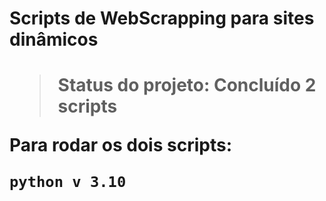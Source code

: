 <h1> Scripts de WebScrapping para sites dinâmicos <h1>
 
> Status do projeto: Concluído 2 scripts
  
 Para rodar os dois scripts:
  
  ```
  python v 3.10
  ```
